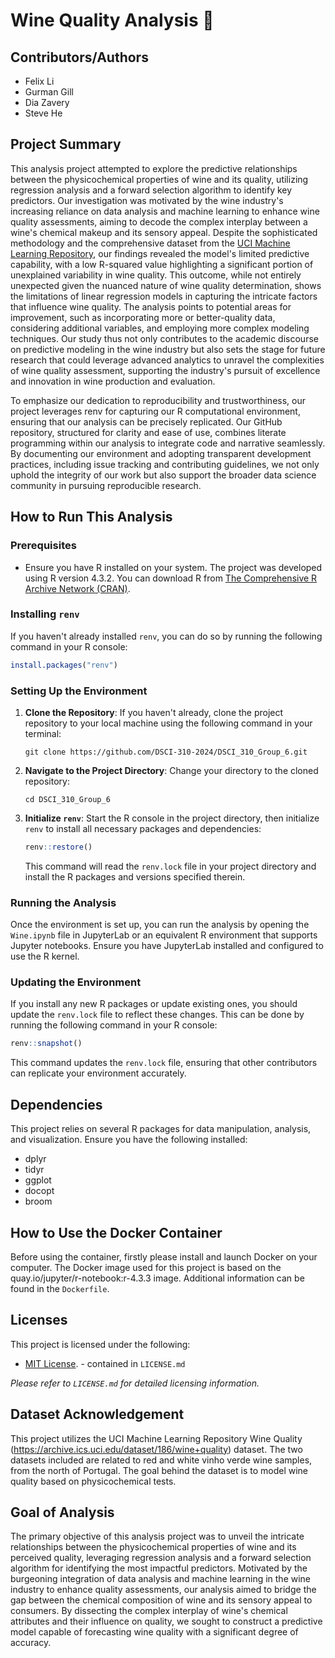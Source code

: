 # Wine Quality Analysis 🍷

## Contributors/Authors
- Felix Li
- Gurman Gill
- Dia Zavery
- Steve He

## Project Summary

This analysis project attempted to explore the predictive relationships between the physicochemical properties of wine and its quality, utilizing regression analysis and a forward selection algorithm to identify key predictors. Our investigation was motivated by the wine industry's increasing reliance on data analysis and machine learning to enhance wine quality assessments, aiming to decode the complex interplay between a wine's chemical makeup and its sensory appeal. Despite the sophisticated methodology and the comprehensive dataset from the [UCI Machine Learning Repository](https://archive.ics.uci.edu/ml/datasets/wine+quality), our findings revealed the model's limited predictive capability, with a low R-squared value highlighting a significant portion of unexplained variability in wine quality. This outcome, while not entirely unexpected given the nuanced nature of wine quality determination, shows the limitations of linear regression models in capturing the intricate factors that influence wine quality. The analysis points to potential areas for improvement, such as incorporating more or better-quality data, considering additional variables, and employing more complex modeling techniques. Our study thus not only contributes to the academic discourse on predictive modeling in the wine industry but also sets the stage for future research that could leverage advanced analytics to unravel the complexities of wine quality assessment, supporting the industry's pursuit of excellence and innovation in wine production and evaluation.

To emphasize our dedication to reproducibility and trustworthiness, our project leverages renv for capturing our R computational environment, ensuring that our analysis can be precisely replicated. Our GitHub repository, structured for clarity and ease of use, combines literate programming within our analysis to integrate code and narrative seamlessly. By documenting our environment and adopting transparent development practices, including issue tracking and contributing guidelines, we not only uphold the integrity of our work but also support the broader data science community in pursuing reproducible research.

## How to Run This Analysis

### Prerequisites

- Ensure you have R installed on your system. The project was developed using R version 4.3.2. You can download R from [The Comprehensive R Archive Network (CRAN)](https://cran.r-project.org/).

### Installing `renv`

If you haven't already installed `renv`, you can do so by running the following command in your R console:

```R
install.packages("renv")
```

### Setting Up the Environment

1. **Clone the Repository**: If you haven't already, clone the project repository to your local machine using the following command in your terminal:

   ```
   git clone https://github.com/DSCI-310-2024/DSCI_310_Group_6.git
   ```

2. **Navigate to the Project Directory**: Change your directory to the cloned repository:

   ```
   cd DSCI_310_Group_6
   ```

3. **Initialize `renv`**: Start the R console in the project directory, then initialize `renv` to install all necessary packages and dependencies:

   ```R
   renv::restore()
   ```

   This command will read the `renv.lock` file in your project directory and install the R packages and versions specified therein.

### Running the Analysis

Once the environment is set up, you can run the analysis by opening the `Wine.ipynb` file in JupyterLab or an equivalent R environment that supports Jupyter notebooks. Ensure you have JupyterLab installed and configured to use the R kernel.

### Updating the Environment

If you install any new R packages or update existing ones, you should update the `renv.lock` file to reflect these changes. This can be done by running the following command in your R console:

```R
renv::snapshot()
```

This command updates the `renv.lock` file, ensuring that other contributors can replicate your environment accurately.


## Dependencies

This project relies on several R packages for data manipulation, analysis, and visualization. Ensure you have the following installed:

- dplyr
- tidyr
- ggplot
- docopt
- broom

## How to Use the Docker Container
Before using the container, firstly please install and launch Docker on your computer. The Docker image used for this project is based on the quay.io/jupyter/r-notebook:r-4.3.3 image. Additional information can be found in the `Dockerfile`.


## Licenses

This project is licensed under the following:

- [MIT License](./LICENSE.md). - contained in `LICENSE.md`

_Please refer to `LICENSE.md` for detailed licensing information._

## Dataset Acknowledgement

This project utilizes the UCI Machine Learning Repository Wine Quality (https://archive.ics.uci.edu/dataset/186/wine+quality) dataset. The two datasets included are related to red and white vinho verde wine samples, from the north of Portugal. The goal behind the dataset is to model wine quality based on physicochemical tests.

## Goal of Analysis

The primary objective of this analysis project was to unveil the intricate relationships between the physicochemical properties of wine and its perceived quality, leveraging regression analysis and a forward selection algorithm for identifying the most impactful predictors. Motivated by the burgeoning integration of data analysis and machine learning in the wine industry to enhance quality assessments, our analysis aimed to bridge the gap between the chemical composition of wine and its sensory appeal to consumers. By dissecting the complex interplay of wine's chemical attributes and their influence on quality, we sought to construct a predictive model capable of forecasting wine quality with a significant degree of accuracy.
